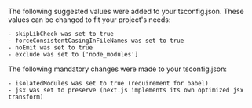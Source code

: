 The following suggested values were added to your tsconfig.json. These values can be changed to fit your project's needs:

	- skipLibCheck was set to true
	- forceConsistentCasingInFileNames was set to true
	- noEmit was set to true
	- exclude was set to ['node_modules']

The following mandatory changes were made to your tsconfig.json:

	- isolatedModules was set to true (requirement for babel)
	- jsx was set to preserve (next.js implements its own optimized jsx transform)
